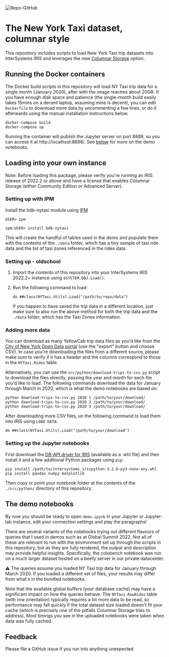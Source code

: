 ![Repo-GitHub](https://img.shields.io/badge/dynamic/xml?color=blue&label=ZPM%20version&version&prefix=v&query=%2F%2FVersion&url=https%3A%2F%2Fraw.githubusercontent.com%2Fbdeboe%2Fisc-taxi-demo%2Fmaster%2Fmodule.xml)

# The New York Taxi dataset, columnar style

This repository includes scripts to load New York Taxi trip datasets into InterSystems IRIS and leverages the new [Columnar Storage](https://learning.intersystems.com/course/view.php?id=2112) option.

## Running the Docker containers

The Docker build scripts in this repository will load NY Taxi trip data for a single month (January 2020), after with the image reaches about 20GB. If you have enough disk space and patience (the single-month build easily takes 15mins on a decent laptop, assuming mine is decent), you can edit `Dockerfile` to download more data by uncommenting a few lines, or do it afterwards using the manual installation instructions below.

```Shell
docker-compose build
docker-compose up
```

Running the container will publish the Jupyter server on port 8888, so you can access it at http://localhost:8888/. See [below](#the-demo-notebooks) for more on the demo notebooks.


## Loading into your own instance

Note: Before loading this package, please verify you're running an IRIS release of 2022.2 or above and have a license that enables Columnar Storage (either Community Edition or Advanced Server).

### Setting up with IPM

Install the bdb-nytaxi module using [IPM](https://github.com/intersystems/ipm)

```ObjectScript
USER> zpm

zpm:USER> install bdb-nytaxi
```

This will create the handful of tables used in the demo and populate them with the contents of the `./data` folder, which has a tiny sample of taxi ride data and the list of taxi zones referenced in the rides data.


### Setting up - oldschool

1. Import the contents of this repository into your InterSystems IRIS 2022.2+ instance using `$SYSTEM.OBJ.Load()`. 

2. Run the following command to load:

    ```ObjectScript
    do ##class(NYTaxi.Utils).Load("/path/to/repo/data")
    ```

    If you happen to have saved the trip data in a different location, just make sure to also run the above method for both the trip data and the `./data` folder, which has the Taxi Zones information.

### Adding more data

You can download as many YellowCab trip data files as you'd like from the [City of New York Open Data portal](https://data.cityofnewyork.us/browse?Dataset-Information_Agency=Taxi+and+Limousine+Commission+%28TLC%29&) (use the "export" button and choose CSV). In case you're downloading the files from a different source, please make sure to verify if it has a header and the columns correspond to those in the `NYTaxi.Rides` table.

Alternatively, you can use the `src/python/download-trips-to-csv.py` script to download the files directly, passing the year and month for each file you'd like to load. The following commands download the data for January through March in 2020, which is what the demo notebooks are based on:

   ```Shell
   python download-trips-to-csv.py 2020 1 /path/to/your/download/
   python download-trips-to-csv.py 2020 2 /path/to/your/download/
   python download-trips-to-csv.py 2020 3 /path/to/your/download/
   ```

After downloading more CSV files, un the following command to load them into IRIS using `LOAD DATA`:

```ObjectScript
do ##class(NYTaxi.Utils).Load("/path/to/your/download")
```



### Setting up the Jupyter notebooks

First download the [DB-API driver for IRIS](https://intersystems-community.github.io/iris-driver-distribution/) (available as a .whl file) and then install it and a few additional Python packages using `pip`:

```shell
pip install /path/to/intersystems_irispython-3.2.0-py3-none-any.whl
pip install pandas numpy matplotlib
```

Then copy or point your notebook folder at the contents of the `./src/python/` directory of this repository.

## The demo notebooks

By now you should be ready to open `demo.ipynb` in your Jupyter or Jupyter-lab instance, edit your connection settings and play the paragraphs!

There are several variants of the notebooks trying out different flavours of queries that I used in demos such as at Global Summit 2022. Not all of these are relevant to run with the environment set up through the scripts in this repository, but as they are fully rendered, the output and description may provide helpful insights. Specifically, the colobench notebook was run on a much larger dataset hosted on a beefy server in our private datacenter.

:warning: The queries assume you loaded NY Taxi trip data for January through March 2020. If you loaded a different set of files, your results may differ from what's in the bundled notebooks.

Note that the available global buffers (your database cache) may have a significant impact on how the queries behave. The `NYTaxi.RowRides` table (with row orientation) typically requires a lot more data to be read, so performance may fall quickly if the total dataset size loaded doesn't fit your cache (which is precisely one of the pitfalls Columnar Storage tries to address). Most timings you see in the uploaded notebooks were taken when data was fully cached.

## Feedback

Please file a GitHub issue if you run into anything unexpected.